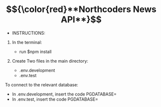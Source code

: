 # $${\color{red}**Northcoders News API**}$$

- INSTRUCTIONS:

1. In the terminal:

   - run $npm install

2. Create Two files in the main directory:
   - .env.development
   - .env.test

To connect to the relevant database:

- In .env.development, insert the code PGDATABASE=
- In .env.test, insert the code PGDATABASE=
